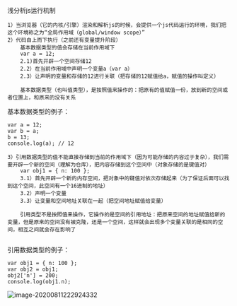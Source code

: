 浅分析js运行机制

```
1）当浏览器（它的内核/引擎）渲染和解析js的时候，会提供一个js代码运行的环境，我们把这个环境称之为“全局作用域（global/window scope）”
2）代码自上而下执行（之前还有变量提升阶段）
	基本数据类型的值会存储在当前作用域下
	var a = 12;
	2.1)首先开辟一个空间存储12
	2.2）在当前作用域中声明一个变量a（var a）
	2.3）让声明的变量和存储的12进行关联（把存储的12赋值给a，赋值的操作叫定义）
	
	基本数据类型（也叫值类型），是按照值来操作的：把原有的值赋值一份，放到新的空间或者位置上，和原来的没有关系
```

基本数据类型的例子：

```
var a = 12;
var b = a;
b = 13;
console.log(a); // 12
```

```
3）引用数据类型的值不能直接存储到当前的作用域下（因为可能存储的内容过于复杂），我们需要开辟一个新的空间（理解为仓库），把内容存储到这个空间中（对象存储的是键值对）
	var obj1 = { n: 100 };
	3.1）首先开辟一个新的内存空间，把对象中的键值对依次存储起来（为了保证后面可以找到这个空间，此空间有一个16进制的地址）
	3.2）声明一个变量
	3.3）让变量和空间地址关联在一起（把空间地址赋值给变量）
	
	引用类型不是按照值来操作，它操作的是空间的引用地址：把原来空间的地址赋值给新的变量，但是原来的空间没有被克隆，还是一个空间，这样就会出现多个变量关联的是相同的空间，相互之间就会存在影响了
	
```

引用数据类型的例子：

```
var obj1 = { n: 100 };
var obj2 = obj1;
obj2['n'] = 200;
console.log(obj1.n);
```

![image-20200811222924332](C:\Users\asus\AppData\Roaming\Typora\typora-user-images\image-20200811222924332.png)